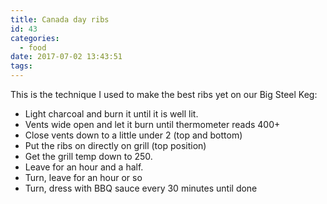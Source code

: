 ```yaml
---
title: Canada day ribs
id: 43
categories:
  - food
date: 2017-07-02 13:43:51
tags:
---
```


This is the technique I used to make the best ribs yet on our Big Steel Keg:

*   Light charcoal and burn it until it is well lit.
*   Vents wide open and let it burn until thermometer reads 400+
*   Close vents down to a little under 2 (top and bottom)
*   Put the ribs on directly on grill (top position)
*   Get the grill temp down to 250.
*   Leave for an hour and a half.
*   Turn, leave for an hour or so
*   Turn, dress with BBQ sauce every 30 minutes until done